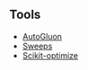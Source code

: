 ## Tools
- [AutoGluon](https://autogluon.mxnet.io/)
- [Sweeps](https://www.wandb.com/sweeps?ref=producthunt)
- [Scikit-optimize](https://neptune.ai/blog/scikit-optimize?utm_source=twitter&utm_medium=tweet&utm_campaign=blog-scikit-optimize)